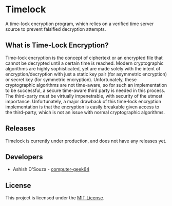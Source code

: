 # Timelock

A time-lock encryption program, which relies on a verified time server source to prevent falsified decryption attempts.

## What is Time-Lock Encryption?

Time-lock encryption is the concept of ciphertext or an encrypted file that cannot be decrypted until a certain time is reached. Modern cryptographic algorithms are highly sophisticated, yet are made solely with the intent of encryption/decryption with just a static key pair (for asymmetric encryption) or secret key (for symmetric encryption). Unfortunately, these cryptographic algorithms are not time-aware, so for such an implementation to be successful, a secure time-aware third party is needed in this process. The third-party must be virtually impenetrable, with security of the utmost importance. Unfortunately, a major drawback of this time-lock encryption implementation is that the encryption is easily breakable given access to the third-party, which is not an issue with normal cryptographic algorithms.

## Releases
Timelock is currently under production, and does not have any releases yet.

## Developers
* Ashish D'Souza - [computer-geek64](https://github.com/computer-geek64/)

## License
This project is licensed under the [MIT License](LICENSE).
